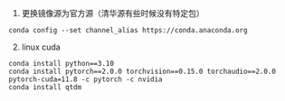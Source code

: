 1. 更换镜像源为官方源（清华源有些时候没有特定包）
```
conda config --set channel_alias https://conda.anaconda.org
```

2. linux cuda
```
conda install python==3.10
conda install pytorch==2.0.0 torchvision==0.15.0 torchaudio==2.0.0 pytorch-cuda=11.8 -c pytorch -c nvidia
conda install qtdm
```